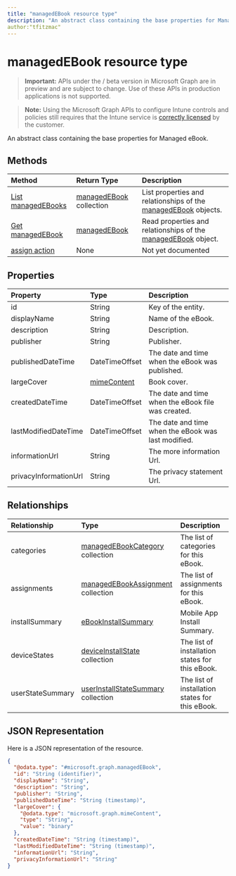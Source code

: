 ```yaml
---
title: "managedEBook resource type"
description: "An abstract class containing the base properties for Managed eBook."
author:"tfitzmac"
---
```


# managedEBook resource type

> **Important:** APIs under the / beta version in Microsoft Graph are in preview and are subject to change. Use of these APIs in production applications is not supported.

> **Note:** Using the Microsoft Graph APIs to configure Intune controls and policies still requires that the Intune service is [correctly licensed](https://go.microsoft.com/fwlink/?linkid=839381) by the customer.

An abstract class containing the base properties for Managed eBook.
## Methods
|Method|Return Type|Description|
|:---|:---|:---|
|[List managedEBooks](../api/intune-books-managedebook-list.md)|[managedEBook](../resources/intune-books-managedebook.md) collection|List properties and relationships of the [managedEBook](../resources/intune-books-managedebook.md) objects.|
|[Get managedEBook](../api/intune-books-managedebook-get.md)|[managedEBook](../resources/intune-books-managedebook.md)|Read properties and relationships of the [managedEBook](../resources/intune-books-managedebook.md) object.|
|[assign action](../api/intune-books-managedebook-assign.md)|None|Not yet documented|

## Properties
|Property|Type|Description|
|:---|:---|:---|
|id|String|Key of the entity.|
|displayName|String|Name of the eBook.|
|description|String|Description.|
|publisher|String|Publisher.|
|publishedDateTime|DateTimeOffset|The date and time when the eBook was published.|
|largeCover|[mimeContent](../resources/intune-shared-mimecontent.md)|Book cover.|
|createdDateTime|DateTimeOffset|The date and time when the eBook file was created.|
|lastModifiedDateTime|DateTimeOffset|The date and time when the eBook was last modified.|
|informationUrl|String|The more information Url.|
|privacyInformationUrl|String|The privacy statement Url.|

## Relationships
|Relationship|Type|Description|
|:---|:---|:---|
|categories|[managedEBookCategory](../resources/intune-books-managedebookcategory.md) collection|The list of categories for this eBook.|
|assignments|[managedEBookAssignment](../resources/intune-books-managedebookassignment.md) collection|The list of assignments for this eBook.|
|installSummary|[eBookInstallSummary](../resources/intune-books-ebookinstallsummary.md)|Mobile App Install Summary.|
|deviceStates|[deviceInstallState](../resources/intune-books-deviceinstallstate.md) collection|The list of installation states for this eBook.|
|userStateSummary|[userInstallStateSummary](../resources/intune-books-userinstallstatesummary.md) collection|The list of installation states for this eBook.|

## JSON Representation
Here is a JSON representation of the resource.
<!-- {
  "blockType": "resource",
  "keyProperty": "id",
  "@odata.type": "microsoft.graph.managedEBook"
}
-->
``` json
{
  "@odata.type": "#microsoft.graph.managedEBook",
  "id": "String (identifier)",
  "displayName": "String",
  "description": "String",
  "publisher": "String",
  "publishedDateTime": "String (timestamp)",
  "largeCover": {
    "@odata.type": "microsoft.graph.mimeContent",
    "type": "String",
    "value": "binary"
  },
  "createdDateTime": "String (timestamp)",
  "lastModifiedDateTime": "String (timestamp)",
  "informationUrl": "String",
  "privacyInformationUrl": "String"
}
```





